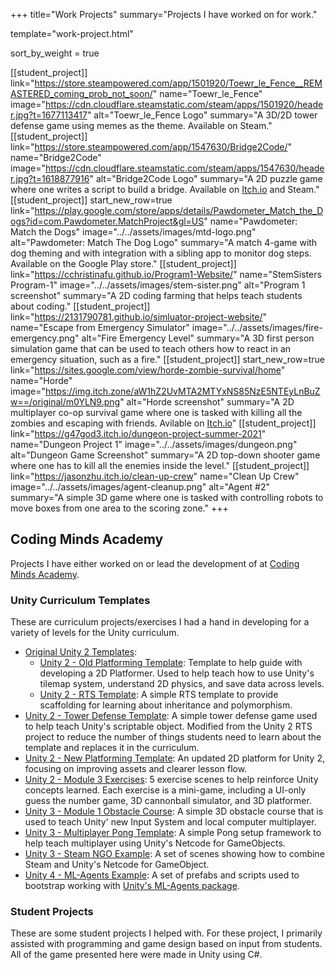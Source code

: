 +++
title="Work Projects"
summary="Projects I have worked on for work."

template="work-project.html"

sort_by_weight = true

[[student_project]]
link="https://store.steampowered.com/app/1501920/Toewr_le_Fence__REMASTERED_coming_prob_not_soon/"
name="Toewr_le_Fence"
image="https://cdn.cloudflare.steamstatic.com/steam/apps/1501920/header.jpg?t=1677113417"
alt="Toewr_le_Fence Logo"
summary="A 3D/2D tower defense game using memes as the theme. Available on Steam."
[[student_project]]
link="https://store.steampowered.com/app/1547630/Bridge2Code/"
name="Bridge2Code"
image="https://cdn.cloudflare.steamstatic.com/steam/apps/1547630/header.jpg?t=1618877916"
alt="Bridge2Code Logo"
summary="A 2D puzzle game where one writes a script to build a bridge. Available on <a href='https://ihdfbisblncselzkx.itch.io/bridge2code'>Itch.io</a> and Steam."
[[student_project]]
start_new_row=true
link="https://play.google.com/store/apps/details/Pawdometer_Match_the_Dogs?id=com.Pawdometer.MatchProject&gl=US"
name="Pawdometer: Match the Dogs"
image="../../assets/images/mtd-logo.png"
alt="Pawdometer: Match The Dog Logo"
summary="A match 4-game with dog theming and with integration with a sibling app to monitor dog steps. Available on the Google Play store."
[[student_project]]
link="https://cchristinafu.github.io/Program1-Website/"
name="StemSisters Program-1"
image="../../assets/images/stem-sister.png"
alt="Program 1 screenshot"
summary="A 2D coding farming that helps teach students about coding."
[[student_project]]
link="https://2131790781.github.io/simluator-project-website/"
name="Escape from Emergency Simulator"
image="../../assets/images/fire-emergency.png"
alt="Fire Emergency Level"
summary="A 3D first person simulation game that can be used to teach others how to react in an emergency situation, such as a fire."
[[student_project]]
start_new_row=true
link="https://sites.google.com/view/horde-zombie-survival/home"
name="Horde"
image="https://img.itch.zone/aW1hZ2UvMTA2MTYxNS85NzE5NTEyLnBuZw==/original/m0YLN9.png"
alt="Horde screenshot"
summary="A 2D multiplayer co-op survival game where one is tasked with killing all the zombies and escaping with friends. Avilable on <a href='https://da-bank.itch.io/horde'>Itch.io</a>"
[[student_project]]
link="https://g47god3.itch.io/dungeon-project-summer-2021"
name="Dungeon Project 1"
image="../../assets/images/dungeon.png"
alt="Dungeon Game Screenshot"
summary="A 2D top-down shooter game where one has to kill all the enemies inside the level."
[[student_project]]
link="https://jasonzhu.itch.io/clean-up-crew"
name="Clean Up Crew"
image="../../assets/images/agent-cleanup.png"
alt="Agent #2"
summary="A simple 3D game where one is tasked with controlling robots to move boxes from one area to the scoring zone."
+++

## Coding Minds Academy
Projects I have either worked on or lead the development of at [Coding Minds Academy](https://codingmindsacademy.com/).

### Unity Curriculum Templates
These are curriculum projects/exercises I had a hand in developing for a variety of levels for the Unity curriculum.

* [Original Unity 2 Templates](https://github.com/SurajSSingh/Unity-2-Templates):
    * [Unity 2 - Old Platforming Template](https://github.com/SurajSSingh/Unity-2-Platforming-Game): Template to help guide with developing a 2D Platformer. Used to help teach how to use Unity's tilemap system, understand 2D physics, and save data across levels.
    * [Unity 2 - RTS Template](https://github.com/SurajSSingh/Unity_2_RTS_Game): A simple RTS template to provide scaffolding for learning about inheritance and polymorphism.
* [Unity 2 - Tower Defense Template](https://github.com/SurajSSingh/Unity-2-Tower-Defense-Templat): A simple tower defense game used to help teach Unity's scriptable object. Modified from the Unity 2 RTS project to reduce the number of things students need to learn about the template and replaces it in the curriculum.
* [Unity 2 - New Platforming Template](https://github.com/SurajSSingh/Unity-2-Platforming-Template): An updated 2D platform for Unity 2, focusing on improving assets and clearer lesson flow.
* [Unity 2 - Module 3 Exercises](https://github.com/SurajSSingh/Unity-2-Module-3---Unity-Exercises): 5 exercise scenes to help reinforce Unity concepts learned. Each exercise is a mini-game, including a UI-only guess the number game, 3D cannonball simulator, and 3D platformer.
* [Unity 3 - Module 1 Obstacle Course](https://github.com/SurajSSingh/Obstacle-Course-Project): A simple 3D obstacle course that is used to teach Unity' new Input System and local computer multiplayer.
* [Unity 3 - Multiplayer Pong Template](https://github.com/SurajSSingh/MultiplayerPongTemplate): A simple Pong setup framework to help teach multiplayer using Unity's Netcode for GameObjects.
* [Unity 3 - Steam NGO Example](https://github.com/SurajSSingh/Steam_NGO_Example): A set of scenes showing how to combine Steam and Unity's Netcode for GameObject.
* [Unity 4 - ML-Agents Example](https://github.com/SurajSSingh/ML-Agents-Example): A set of prefabs and scripts used to bootstrap working with [Unity's ML-Agents package](https://unity.com/products/machine-learning-agent).
       

### Student Projects
These are some student projects I helped with. For these project, I primarily assisted with programming and game design based on input from students. All of the game presented here were made in Unity using C#.